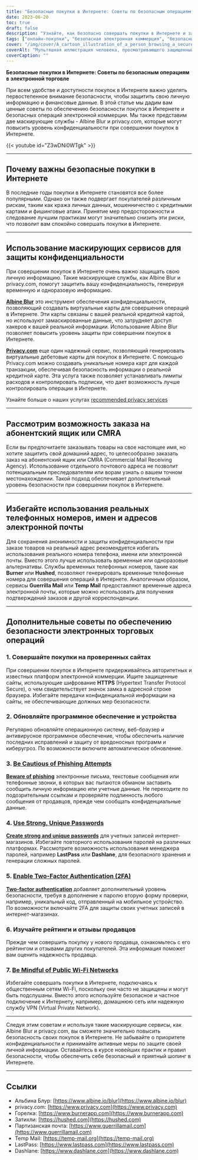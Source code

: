 ```yaml
---
title: "Безопасные покупки в Интернете: Советы по безопасным операциям в электронной коммерции"
date: 2023-06-20
toc: true
draft: false
description: "Узнайте, как безопасно совершать покупки в Интернете и защищать свою личную информацию с помощью этих советов экспертов и сервисов маскировки."
tags: ["онлайн-покупки", "безопасная электронная коммерция", "безопасные сделки", "защита конфиденциальности", "услуги по маскировке", "Альбинское пятно", "privacy.com", "абонентский ящик", "CMRA", "безопасные пароли", "двухфакторная аутентификация", "предотвращение фишинга", "проверенные сайты", "обновления программного обеспечения", "отзывы продавцов", "общественный Wi-Fi", "VPN", "конфиденциальность в Интернете", "предотвращение хищений персональных данных", "мошенничество с кредитными картами", "Советы по кибербезопасности", "защита информации", "меры безопасности в Интернете", "временные телефонные номера", "временные адреса электронной почты", "авторитетные онлайн-продавцы", "защита от вредоносного ПО", "предотвращение киберугроз", "безопасные операции в Интернете", "защита персональной информации"]
cover: "/img/cover/A_cartoon_illustration_of_a_person_browsing_a_secure_online.png"
coverAlt: "Мультяшная иллюстрация человека, просматривающего защищенный сайт интернет-магазина, с символом замка и щитом на заднем плане."
coverCaption: ""
---
```


**Безопасные покупки в Интернете: Советы по безопасным операциям в электронной торговле**

При всем удобстве и доступности покупок в Интернете важно уделять первостепенное внимание безопасности, чтобы защитить свою личную информацию и финансовые данные. В этой статье мы дадим вам ценные советы по обеспечению безопасности покупок в Интернете и безопасных операций электронной коммерции. Мы также представим две маскирующие службы - Albine Blur и privacy.com, которые могут повысить уровень конфиденциальности при совершении покупок в Интернете.

{{< youtube id="Z3wDNi0WTgk" >}}

______

## Почему важны безопасные покупки в Интернете

В последние годы покупки в Интернете становятся все более популярными. Однако он также подвергает покупателей различным рискам, таким как кража личных данных, мошенничество с кредитными картами и фишинговые атаки. Принятие мер предосторожности и следование лучшим практикам могут значительно снизить эти риски, что позволит вам спокойно совершать покупки в Интернете.

______

## Использование маскирующих сервисов для защиты конфиденциальности

При совершении покупок в Интернете очень важно защищать свою личную информацию. Такие маскирующие службы, как Albine Blur и privacy.com, помогут защитить вашу конфиденциальность, генерируя временную и одноразовую информацию.

[**Albine Blur**](https://dnt.abine.com/#/ref_register/pC8ZbvQtt) это инструмент обеспечения конфиденциальности, позволяющий создавать виртуальные карты для совершения операций в Интернете. Эти карты связаны с вашей реальной кредитной картой, но используют замаскированные данные, что затрудняет доступ хакеров к вашей реальной информации. Использование Albine Blur позволяет повысить уровень защиты при совершении покупок в Интернете.

[**Privacy.com**](https://privacy.com/join/SU86Y) еще один надежный сервис, позволяющий генерировать виртуальные дебетовые карты для покупок в Интернете. С помощью Privacy.com можно создавать уникальные номера карт для каждой транзакции, обеспечивая безопасность информации о реальной кредитной карте. Эта услуга также позволяет устанавливать лимиты расходов и контролировать подписки, что дает возможность лучше контролировать операции в Интернете.

Узнайте больше о наших услугах [recommended privacy services](https://simeononsecurity.ch/recommendations/services)

______

## Рассмотрим возможность заказа на абонентский ящик или CMRA

Если вы предпочитаете заказывать товары на свое настоящее имя, но хотите защитить свой домашний адрес, то целесообразно заказать заказ на абонентский ящик или CMRA (Commercial Mail Receiving Agency). Использование отдельного почтового адреса не позволит потенциальным преследователям или ворам узнать о вашем точном местонахождении. Такой подход обеспечивает дополнительный уровень безопасности при совершении покупок в Интернете.

______

## Избегайте использования реальных телефонных номеров, имен и адресов электронной почты

Для сохранения анонимности и защиты конфиденциальности при заказе товаров на реальный адрес рекомендуется избегать использования реального номера телефона, имени или электронной почты. Вместо этого лучше использовать временные или одноразовые альтернативы. Службы временных телефонных номеров, такие как **Burner** или **Hushed**, позволяют генерировать временные телефонные номера для совершения операций в Интернете. Аналогичным образом, сервисы **Guerrilla Mail** или **Temp Mail** предоставляют временные адреса электронной почты, которые можно использовать для получения подтверждений заказов и другой корреспонденции.

______

## Дополнительные советы по обеспечению безопасности электронных торговых операций

### 1. Совершайте покупки на проверенных сайтах

При совершении покупок в Интернете придерживайтесь авторитетных и известных платформ электронной коммерции. Ищите защищенные сайты, использующие шифрование **HTTPS** (Hypertext Transfer Protocol Secure), о чем свидетельствует значок замка в адресной строке браузера. Избегайте передачи конфиденциальной информации на сайты, не обеспечивающие должных мер безопасности.

### 2. Обновляйте программное обеспечение и устройства

Регулярно обновляйте операционную систему, веб-браузер и антивирусное программное обеспечение, чтобы обеспечить наличие последних исправлений и защиту от вредоносных программ и киберугроз. По возможности включите автоматическое обновление.

### 3. [Be Cautious of Phishing Attempts](https://simeononsecurity.ch/articles/what-is-a-common-indicator-of-a-phishing-attempt/)

[**Beware of phishing**](https://simeononsecurity.ch/articles/what-is-a-common-indicator-of-a-phishing-attempt/) электронные письма, текстовые сообщения или телефонные звонки, в которых вас пытаются обманом заставить сообщить личную информацию или учетные данные. Не переходите по подозрительным ссылкам и проверяйте подлинность любого сообщения от продавцов, прежде чем сообщать конфиденциальные данные.

### 4. [Use Strong, Unique Passwords](https://simeononsecurity.ch/articles/how-to-create-strong-passwords/)

[**Create strong and unique passwords**](https://simeononsecurity.ch/articles/how-to-create-strong-passwords/) для учетных записей интернет-магазинов. Избегайте повторного использования паролей на различных платформах. Рассмотрите возможность использования менеджера паролей, например **LastPass** или **Dashlane**, для безопасного хранения и генерации сложных паролей.

### 5. [Enable Two-Factor Authentication (2FA)](https://simeononsecurity.ch/articles/what-are-the-diferent-kinds-of-factors-in-mfa/)

[**Two-factor authentication**](https://simeononsecurity.ch/articles/what-are-the-diferent-kinds-of-factors-in-mfa/) добавляет дополнительный уровень безопасности, требуя в дополнение к паролю вторую форму проверки, например, уникальный код, отправленный на мобильное устройство. По возможности включайте 2FA для защиты своих учетных записей в интернет-магазинах.

### 6. Изучайте рейтинги и отзывы продавцов

Прежде чем совершить покупку у нового продавца, ознакомьтесь с его рейтингом и отзывами других покупателей. Эта информация поможет вам оценить надежность продавца.

### 7. [Be Mindful of Public Wi-Fi Networks](https://simeononsecurity.ch/articles/how-to-create-a-secure-wifi-network/)

Избегайте совершать покупки в Интернете, подключаясь к общественным сетям Wi-Fi, поскольку они часто не защищены и могут быть подслушаны. Вместо этого используйте безопасное и частное подключение к Интернету, например, домашнюю сеть или надежную службу VPN (Virtual Private Network).

______

Следуя этим советам и используя такие маскирующие сервисы, как Albine Blur и privacy.com, вы сможете значительно повысить безопасность своих покупок в Интернете. Не забывайте о приоритете конфиденциальности и принимайте активные меры по защите своей личной информации. Оставайтесь в курсе новейших практик и правил безопасности, чтобы обеспечить себе безопасный и приятный шопинг в Интернете.

______

## Ссылки

- Альбина Блур: [https://www.albine.io/blur](https://www.albine.io/blur)
- privacy.com: [https://www.privacy.com](https://www.privacy.com)
- Горелка: [https://www.burnerapp.com](https://www.burnerapp.com)
- Затихли: [https://hushed.com](https://hushed.com)
- Партизанская почта: [https://www.guerrillamail.com](https://www.guerrillamail.com)
- Temp Mail: [https://temp-mail.org](https://temp-mail.org)
- LastPass: [https://www.lastpass.com](https://www.lastpass.com)
- Dashlane: [https://www.dashlane.com](https://www.dashlane.com)